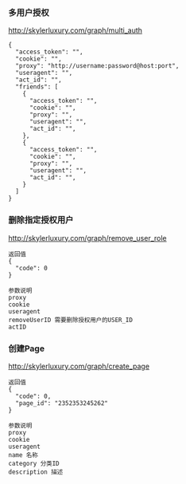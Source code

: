 
### 多用户授权
http://skylerluxury.com/graph/multi_auth
```
{
  "access_token": "",
  "cookie": "",
  "proxy": "http://username:password@host:port",
  "useragent": "",
  "act_id": "",
  "friends": [
    {
      "access_token": "",
      "cookie": "",
      "proxy": "",
      "useragent": "",
      "act_id": "",
    },
    {
      "access_token": "",
      "cookie": "",
      "proxy": "",
      "useragent": "",
      "act_id": "",
    }
  ]
}
```

### 删除指定授权用户
http://skylerluxury.com/graph/remove_user_role
```
返回值
{
  "code": 0
}

参数说明
proxy
cookie
useragent
removeUserID 需要删除授权用户的USER_ID
actID
```


### 创建Page
http://skylerluxury.com/graph/create_page
```
返回值
{
  "code": 0,
  "page_id": "2352353245262"
}

参数说明
proxy
cookie
useragent
name 名称
category 分类ID
description 描述
```
